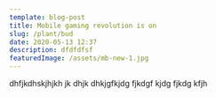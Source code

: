 ```yaml
---
template: blog-post
title: Mobile gaming revolution is on
slug: /plant/bud
date: 2020-05-13 12:37
description: dfdfdfsf
featuredImage: /assets/mb-new-1.jpg
---
```


dhfjkdhskjhjkh jk dhjk dhkjgfkjdg fjkdgf kjdg fjkdg kfjh
